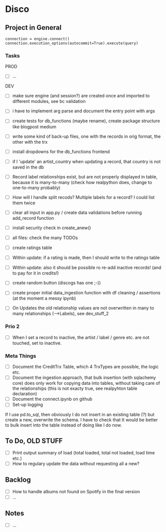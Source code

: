 # Disco

## Project in General

    connection = engine.connect()
    connection.execution_options(autocommit=True).execute(query)

### Tasks

PROD

- [ ] ...

DEV

- [ ] make sure engine (and session?) are created once and imported to different modules, see bc validation
- [ ] i have to implement arg parse and document the entry point with args

- [ ] create tests for db_functions (maybe rename), create package structure like blogpost medium
- [ ] write some kind of back-up files, one with the records in orig format, the other with the trx

- [ ] install dropdowns for the db_functions frontend
- [ ] if I 'update' an artist_country when updating a record, that country is not saved in the db

- [ ] Record label relationships exist, but are not properly displayed in table, because it is many-to-many (check how realpython does, change to one-to-many probably)
- [ ] How will I handle split recods? Multiple labels for a record? I could list them twice

- [ ] clear all input in app.py / create data validations before running add_record function
- [ ] install security check in create_anew()
- [ ] all files: check the many TODOs

- [ ] create ratings table
- [ ] Within update: if a rating is made, then I should write to the ratings table
- [ ] Within update:  also it should be possible ro re-add inactive records! (and to pay for it in credits!)
- [ ] create random button (discogs has one ;-))

- [ ] create proper initial data_ingestion function with df cleaning / assertions (at the moment a messy ipynb)
- [ ] On Updates the old relationship values are not overwritten in many to many relationships (-->Labels), see dev_stuff_2

### Prio 2

- [ ] When I set a record to inactive, the artist / label / genre etc. are not touched, set to inactive.

### Meta Things

- [ ] Document the CreditTrx Table, which 4 TrxTypes are possible, the logic etc.
- [ ] Document the ingestion approach, that bulk insertion (with sqlachemy core) does only work for copying data into tables, without taking care of the relationships (this is not exacty true, see realpyhton table declaration)
- [ ] Document the connect.ipynb on github
- [ ] Set-up logging

If I use pd.to_sql, then obviously I do not insert in an existing table (?) but create a new, overwrite the schema. I have to check that
It would be better to bulk insert into the table instead of doing like I do now.

## To Do, OLD STUFF

- [ ] Print output summary of load (total loaded, total not loaded, load time etc.)
- [ ] How to regulary update the data without requesting all a new?

## Backlog

- [ ] How to handle albums not found on Spotify in the final version
- [ ] ...

## Notes

- [ ] ...
  